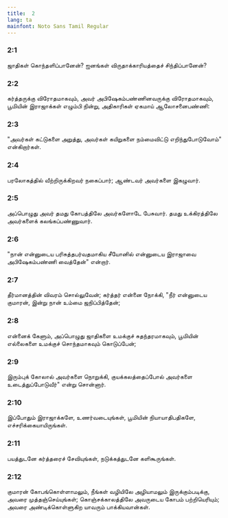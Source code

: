 ```yaml
---
title:  2
lang: ta
mainfont: Noto Sans Tamil Regular
---
```


###  2:1

ஜாதிகள் கொந்தளிப்பானேன்? ஐனங்கள் விருதாக்காரியத்தைச் சிந்திப்பானேன்?

###  2:2

கர்த்தருக்கு விரோதமாகவும், அவர் அபிஷேகம்பண்ணினவருக்கு விரோதமாகவும், பூமியின் இராஜாக்கள் எழும்பி நின்று, அதிகாரிகள் ஏகமாய் ஆலோசனைபண்ணி:

###  2:3

&quot;அவர்கள் கட்டுகளை அறுத்து, அவர்கள் கயிறுகளை நம்மைவிட்டு எறிந்துபோடுவோம்&quot; என்கிறார்கள்.

###  2:4

பரலோகத்தில் வீற்றிருக்கிறவர் நகைப்பார்; ஆண்டவர் அவர்களை இகழுவார்.

###  2:5

அப்பொழுது அவர் தமது கோபத்திலே அவர்களோடே பேசுவார். தமது உக்கிரத்திலே அவர்களைக் கலங்கப்பண்ணுவார்.

###  2:6

&quot;நான் என்னுடைய பரிசுத்தபர்வதமாகிய சீயோனில் என்னுடைய இராஜாவை அபிஷேகம்பண்ணி வைத்தேன்&quot; என்றார்.

###  2:7

தீர்மானத்தின் விவரம் சொல்லுவேன்; கர்த்தர் என்னை நோக்கி, &quot;நீர் என்னுடைய குமாரன், இன்று நான் உம்மை ஜநிப்பித்தேன்;

###  2:8

என்னைக் கேளும், அப்பொழுது ஜாதிகளை உமக்குச் சுதந்தரமாகவும், பூமியின் எல்லைகளை உமக்குச் சொந்தமாகவும் கொடுப்பேன்;

###  2:9

இரும்புக் கோலால் அவர்களை நொறுக்கி, குயக்கலத்தைப்போல் அவர்களை உடைத்துப்போடுவீர்&quot; என்று சொன்னார்.

###  2:10

இப்போதும் இராஜாக்களே, உணர்வடையுங்கள், பூமியின் நியாயாதிபதிகளே, எச்சரிக்கையாயிருங்கள்.

###  2:11

பயத்துடனே கர்த்தரைச் சேவியுங்கள், நடுக்கத்துடனே களிகூருங்கள்.

###  2:12

குமாரன் கோபங்கொள்ளாமலும், நீங்கள் வழியிலே அழியாமலும் இருக்கும்படிக்கு, அவரை முத்தஞ்செய்யுங்கள்; கொஞ்சக்காலத்திலே அவருடைய கோபம் பற்றியெரியும்; அவரை அண்டிக்கொள்ளுகிற யாவரும் பாக்கியவான்கள்.

